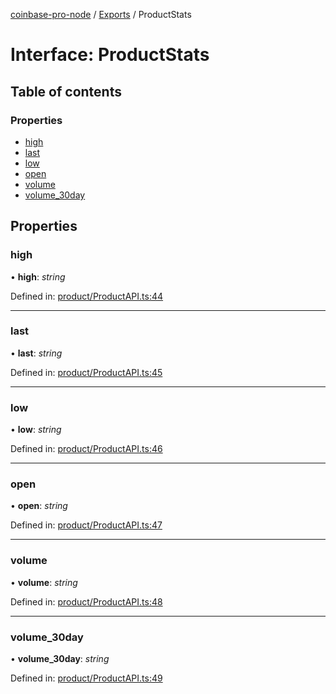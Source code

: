 [coinbase-pro-node](../README.md) / [Exports](../modules.md) / ProductStats

# Interface: ProductStats

## Table of contents

### Properties

- [high](productstats.md#high)
- [last](productstats.md#last)
- [low](productstats.md#low)
- [open](productstats.md#open)
- [volume](productstats.md#volume)
- [volume_30day](productstats.md#volume_30day)

## Properties

### high

• **high**: _string_

Defined in: [product/ProductAPI.ts:44](https://github.com/bennycode/coinbase-pro-node/blob/baa73d4/src/product/ProductAPI.ts#L44)

---

### last

• **last**: _string_

Defined in: [product/ProductAPI.ts:45](https://github.com/bennycode/coinbase-pro-node/blob/baa73d4/src/product/ProductAPI.ts#L45)

---

### low

• **low**: _string_

Defined in: [product/ProductAPI.ts:46](https://github.com/bennycode/coinbase-pro-node/blob/baa73d4/src/product/ProductAPI.ts#L46)

---

### open

• **open**: _string_

Defined in: [product/ProductAPI.ts:47](https://github.com/bennycode/coinbase-pro-node/blob/baa73d4/src/product/ProductAPI.ts#L47)

---

### volume

• **volume**: _string_

Defined in: [product/ProductAPI.ts:48](https://github.com/bennycode/coinbase-pro-node/blob/baa73d4/src/product/ProductAPI.ts#L48)

---

### volume_30day

• **volume_30day**: _string_

Defined in: [product/ProductAPI.ts:49](https://github.com/bennycode/coinbase-pro-node/blob/baa73d4/src/product/ProductAPI.ts#L49)
